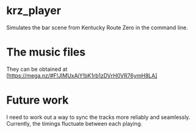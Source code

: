 # krz_player
Simulates the bar scene from Kentucky Route Zero in the command line.

# The music files
They can be obtained at [https://mega.nz/#F!JIMUxAjY!bK1rb1zDVrH0VR76ymH8LA]

# Future work
I need to work out a way to sync the tracks more reliably and seamlessly. Currently, the timings fluctuate between each playing.
